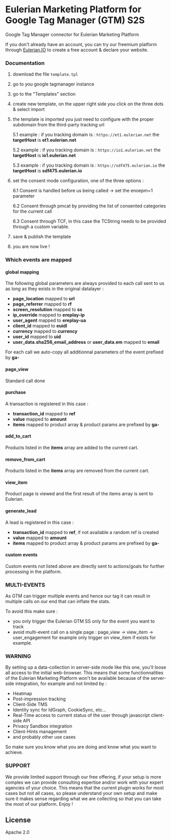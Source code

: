 # Eulerian Marketing Platform for Google Tag Manager (GTM) S2S

Google Tag Manager connector for Eulerian Marketing Platform

If you don't already have an account, you can try our freemium platform through [Eulerian.IO](https://www.eulerian.io) to create a free account & declare your website.

### Documentation

1. download the file `template.tpl`
2. go to you google tagmanager instance
3. go to the "Templates" section
4. create new template, on the upper right side you click on the three dots & select import
5. the template is imported you just need to configure with the proper subdomain from the third-party tracking url

   5.1 example : if you tracking domain is : `https://et1.eulerian.net` the **targetHost** is **et1.eulerian.net**
   
   5.2 example : if you tracking domain is : `https://io1.eulerian.net` the **targetHost** is **io1.eulerian.net**

   5.3 example : if you tracking domain is : `https://sdf475.eulerian.io` the **targetHost** is **sdf475.eulerian.io**
   
7. set the consent mode configuration, one of the three options :
   
   6.1 Consent is handled before us being called -> set the enoepm=1 parameter
   
   6.2 Consent through pmcat by providing the list of consented categories for the current call
   
   6.3 Consent through TCF, in this case the TCString needs to be provided through a custom variable.
   
8. save & publish the template
9. you are now live !

### Which events are mapped

#### global mapping

The following global parameters are always provided to each call sent to us as long as they exists in the original datalayer :
- **page_location** mapped to **url**
- **page_referrer** mapped to **rf**
- **screen_resolution** mapped to **ss**
- **ip_override** mapped to **ereplay-ip**
- **user_agent** mapped to **ereplay-ua**
- **client_id** mapped to **euidl**
- **currency** mapped to **currency**
- **user_id** mapped to **uid**
- **user_data.sha256_email_address** or **user_data.em** mapped to **email**

For each call we auto-copy all additionnal parameters of the event prefixed by **ga-**

#### page_view

Standard call done

#### purchase

A transaction is registered in this case :
- **transaction_id** mapped to **ref**
- **value** mapped to **amount**
- **items** mapped to product array & product params are prefixed by **ga-**
  
#### add_to_cart

Products listed in the **items** array are added to the current cart.

#### remove_from_cart

Products listed in the **items** array are removed from the current cart.

#### view_item

Product page is viewed and the first result of the items array is sent to Eulerian.

#### generate_lead

A lead is registered in this case :
- **transaction_id** mapped to **ref**, if not available a random ref is created
- **value** mapped to **amount**
- **items** mapped to product array & product params are prefixed by **ga-**

#### custom events

Custom events not listed above are directly sent to actions/goals for further processing in the platform.

### MULTI-EVENTS

As GTM can trigger multiple events and hence our tag it can result in multiple calls on our end that can inflate the stats.

To avoid this make sure :
- you only trigger the Eulerian GTM SS only for the event you want to track
- avoid multi-event call on a single page : page_view -> view_item -> user_engagement for example only trigger on view_item if exists for example.

### WARNING

By setting up a data-collection in server-side mode like this one, you'll loose all access to the initial web-browser.
This means that some functionnalities of the Eulerian Marketing Platform won't be available because of the server-side integration, for example and not limited by :
   - Heatmap
   - Post-impression tracking
   - Client-Side TMS
   - Identity sync for IdGraph, CookieSync, etc...
   - Real-Time access to current status of the user through javascript client-side API
   - Privacy Sandbox integration
   - Client-Hints management
   - and probably other use cases

So make sure you know what you are doing and know what you want to achieve.

### SUPPORT

We provide limited support through our free offering, if your setup is more complex we can provide consulting expertise and/or work with your expert agencies of your choice.
This means that the current plugin works for most cases but not all cases, so please understand your own setup and make sure it makes sense regarding what we are collecting so that you can take the most of our platform. Enjoy !

## License

Apache 2.0
